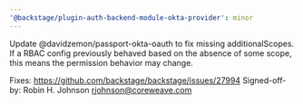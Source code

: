 ```yaml
---
'@backstage/plugin-auth-backend-module-okta-provider': minor
---
```


Update @davidzemon/passport-okta-oauth to fix missing additionalScopes.
If a RBAC config previously behaved based on the absence of some scope, this
means the permission behavior may change.

Fixes: https://github.com/backstage/backstage/issues/27994
Signed-off-by: Robin H. Johnson <rjohnson@coreweave.com>

